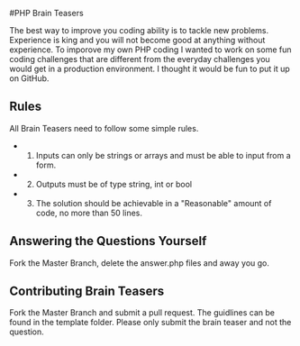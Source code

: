 #PHP Brain Teasers

The best way to improve you coding ability is to tackle new problems. Experience is king and you will not become good at anything without experience. To imporove my own PHP coding I wanted to work on some fun coding challenges that are different from the everyday challenges you would get in a production environment. I thought it would be fun to put it up on GitHub.

## Rules
All Brain Teasers need to follow some simple rules.
- 1. Inputs can only be strings or arrays and must be able to input from a form.
- 2. Outputs must be of type string, int or bool
- 3. The solution should be achievable in a "Reasonable" amount of code, no more than 50 lines.

## Answering the Questions Yourself
Fork the Master Branch, delete the answer.php files and away you go.

## Contributing Brain Teasers
Fork the Master Branch and submit a pull request. The guidlines can be found in the template folder. Please only submit the brain teaser and not the question.